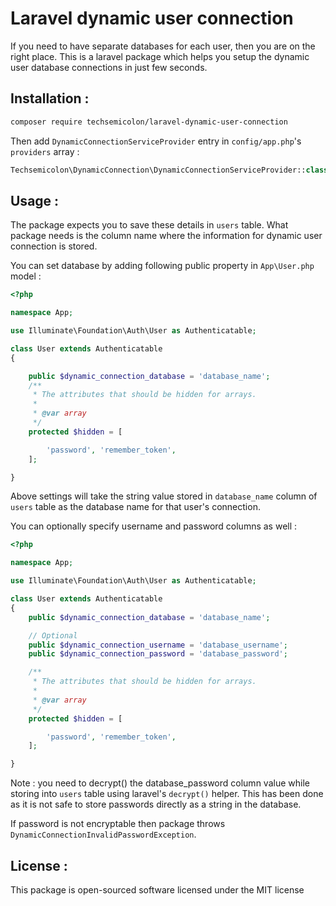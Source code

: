 # Laravel dynamic user connection

If you need to have separate databases for each user, then you are on the right place. This is a laravel package which helps you setup the dynamic user database connections in just few seconds.


## Installation : 

~~~bash
composer require techsemicolon/laravel-dynamic-user-connection
~~~

Then add `DynamicConnectionServiceProvider` entry in `config/app.php`'s `providers` array : 

~~~php
Techsemicolon\DynamicConnection\DynamicConnectionServiceProvider::class,
~~~

## Usage :

The package expects you to save these details in `users` table. What package needs is the column name where the information for dynamic user connection is stored.

You can set database by adding following public property in `App\User.php` model : 

~~~php
<?php

namespace App;

use Illuminate\Foundation\Auth\User as Authenticatable;

class User extends Authenticatable
{

    public $dynamic_connection_database = 'database_name';
    /**
     * The attributes that should be hidden for arrays.
     *
     * @var array
     */
    protected $hidden = [

        'password', 'remember_token',
    ];

}

~~~

Above settings will take the string value stored in `database_name` column of `users` table as the database name for that user's connection.

You can optionally specify username and password columns as well : 

~~~php
<?php

namespace App;

use Illuminate\Foundation\Auth\User as Authenticatable;

class User extends Authenticatable
{
    public $dynamic_connection_database = 'database_name';

    // Optional
    public $dynamic_connection_username = 'database_username';
    public $dynamic_connection_password = 'database_password';

    /**
     * The attributes that should be hidden for arrays.
     *
     * @var array
     */
    protected $hidden = [

        'password', 'remember_token',
    ];

}

~~~

Note : you need to decrypt() the database_password column value while storing into `users` table using laravel's `decrypt()` helper. This has been done as it is not safe to store passwords directly as a string in the database.

If password is not encryptable then package throws `DynamicConnectionInvalidPasswordException`.

## License : 

This package is open-sourced software licensed under the MIT license
